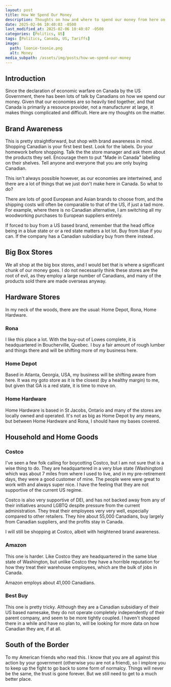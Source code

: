 ```yaml
---
layout: post
title: How We Spend Our Money
description: Thoughts on how and where to spend our money from here on in
date: 2025-02-06 10:40:03 -0500
last_modified_at: 2025-02-06 10:40:07 -0500
categories: [Politics, US]
tags: [Politics, Canada, US, Tariffs]
image:
  path: loonie-toonie.png
  alt: Money
media_subpath: /assets/img/posts/how-we-spend-our-money
---
```


## Introduction

Since the declaration of economic warfare on Canada by the US Government, there has been lots of talk by Canadians on how we spend our money.  Given that our economies are so heavily tied together, and that Canada is primarily a resource provider, not a manufacturer at large, it makes things complicated and difficult.  Here are my thoughts on the matter.

## Brand Awareness

This is pretty straightforward, but shop with brand awareness in mind.  Shopping Canadian is your first best best.  Look for the labels.  Do your homework before shopping.  Talk the the store manager and ask them about the products they sell.  Encourage them to put "Made in Canada" labelling on their shelves.  Tell anyone and everyone that you are only buying Canadian.

This isn't always possible however, as our economies are intertwined, and there are a lot of things that we just don't make here in Canada.  So what to do?

There are lots of good European and Asian brands to choose from, and the shipping costs will often be comparable to that of the US, if just a tad more.  For example, where there is no Canadian alternative, I am switching all my woodworking purchases to European suppliers entirely.    

If forced to buy from a US based brand, remember that the head office being in a blue state or or a red state matters a lot lot.  Buy from blue if you can.  If the company has a Canadian subsidiary buy from there instead.

## Big Box Stores

We all shop at the big box stores, and I would bet that is where a significant chunk of our money goes.  I do not necessarily think these stores are the root of evil, as they employ a large number of Canadians, and many of the products sold there are made overseas anyway. 
## Hardware Stores

In my neck of the woods, there are the usual: Home Depot, Rona, Home Hardware.

### Rona

I like this place a lot.  With the buy-out of Lowes complete, it is headquartered in Boucherville, Quebec.  I buy a fair amount of rough lumber and things there and will be shifting more of my business here.

### Home Depot

Based in Atlanta, Georgia, USA, my business will be shifting aware from here.  It was my goto store as it is the closest (by a healthy margin) to me, but given that GA is a red state, it is time to move on.

### Home Hardware

Home Hardware is based in St Jacobs, Ontario and many of the stores are locally owned and operated.  It's not as big as Home Depot by any means, but between Home Hardware and Rona, I should have my bases covered.

## Household and Home Goods

### Costco

I've seen a few folk calling for boycotting Costco, but I am not sure that is a wise thing to do.  They are headquartered in a very blue state (Washington) which was about 7 miles from where I used to live, and in my pre-retirement days, they were a good customer of mine.  The people were were great to work with and always super nice.  I have the feeling that they are not supportive of the current US regime.  

Costco is also very supportive of DEI, and has not backed away from any of their initiatives around LGBTQ despite pressure from the current administration.  They treat their employees very very well, especially compared to other retailers.  They hire about 55,000 Canadians, buy largely from Canadian suppliers, and the profits stay in Canada.

I will still be shopping at Costco, albeit with heightened brand awareness.

### Amazon

This one is harder.  Like Costco they are headquartered in the same blue state of Washington, but unlike Costco they have a horrible reputation for how they treat their warehouse employees, which are the bulk of jobs in Canada.

Amazon employs about 41,000 Canadians.

### Best Buy

This one is pretty tricky.  Although they are a Canadian subsidiary of their US based namesake, they do not operate completely independently of their parent company, and seem to be more tightly coupled.  I haven't shopped there in a while and have no plan to, will be looking for more data on how Canadian they are, if at all.

## South of the Border

To my American friends who read this.  I know that you are all against this action by your government (otherwise you are not a friend), so I implore you to keep up the fight to go back to some form of normalcy.  Things will never be the same, the trust is gone forever.  But we still need to get to a much better place.